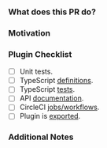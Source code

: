 ### What does this PR do?
<!-- A brief description of the change being made with this pull request. -->

### Motivation
<!-- What inspired you to submit this pull request? -->

### Plugin Checklist
<!-- Fill this section if adding or updating a plugin. Remove otherwise. -->

- [ ] Unit tests.
- [ ] TypeScript [definitions][1].
- [ ] TypeScript [tests][2].
- [ ] API [documentation][3].
- [ ] CircleCI [jobs/workflows][4].
- [ ] Plugin is [exported][5].

[1]: https://github.com/DataDog/dd-trace-js/blob/master/index.d.ts
[2]: https://github.com/DataDog/dd-trace-js/blob/master/docs/test.ts
[3]: https://github.com/DataDog/dd-trace-js/blob/master/docs/API.md
[4]: https://github.com/DataDog/dd-trace-js/blob/master/.circleci/config.yml
[5]: https://github.com/DataDog/dd-trace-js/blob/master/src/plugins/index.js

### Additional Notes
<!-- Anything else we should know when reviewing? -->
